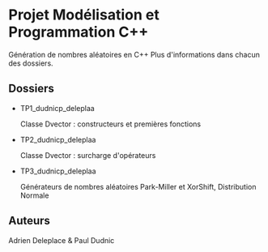 # Projet Modélisation et Programmation C++

Génération de nombres aléatoires en C++
Plus d'informations dans chacun des dossiers.

## Dossiers

- TP1_dudnicp_deleplaa

    Classe Dvector : constructeurs et premières fonctions

- TP2_dudnicp_deleplaa

    Classe Dvector : surcharge d'opérateurs

- TP3_dudnicp_deleplaa

    Générateurs de nombres aléatoires Park-Miller et XorShift, Distribution Normale

## Auteurs

Adrien Deleplace & Paul Dudnic
